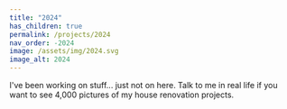 ```yaml
---
title: "2024"
has_children: true
permalink: /projects/2024
nav_order: -2024
image: /assets/img/2024.svg
image_alt: 2024
---
```


I've been working on stuff... just not on here. Talk to me in real life if you want to see 4,000 pictures of my house renovation projects.
